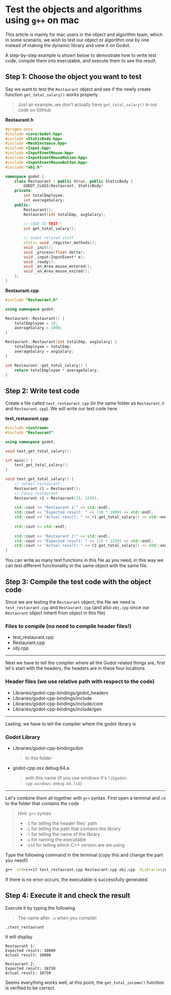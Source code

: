 # Test the objects and algorithms using `g++` on mac

This article is mainly for mac users in the object and algorithm team, which in some scenario, we wish to test our object or algorithm one by one instead of making the dynamic library and view it on Godot.

A step-by-step example is shown below to demostrate how to write test code, compile them into executable, and execute them to see the result.

## Step 1: Choose the object you want to test

Say we want to test the `Restaurant` object and see if the newly create function `get_total_salary()` works properly
> Just an example, we don't actually have `get_total_salary()` in our code on GitHub

**Restaurant.h**

```cpp
#pragma once
#include <core/Godot.hpp>
#include <StaticBody.hpp>
#include <MeshInstance.hpp>
#include <Input.hpp>
#include <InputEventMouse.hpp>
#include <InputEventMouseMotion.hpp>
#include <InputEventMouseButton.hpp>
#include "obj.h"

namespace godot {
    class Restaurant : public Struc, public StaticBody {
        GODOT_CLASS(Restaurant, StaticBody)
    private:
        int totalEmployee;
        int averageSalary;
    public:
        Restaurant();
        Restaurant(int totalEmp, avgSalary);
        
        // CODE TO TEST!!
        int get_total_salary();

        // Godot related stuff
        static void _register_methods();
        void _init();
        void _process(float delta);
        void _input(InputEvent* e);
        void _ready();
        void _on_Area_mouse_entered();
        void _on_Area_mouse_exited();    
    };
}
```

**Restaurant.cpp**

```cpp
#include "Restaurant.h"

using namespace godot;

Restaurant::Restaurant() {
    totalEmployee = 10;
    averageSalary = 1000;
}

Restaurant::Restaurant(int totalEmp, avgSalary) {
    totalEmployee = totalEmp;
    averageSalary = avgSalary;
}

int Restaurant::get_total_salary() {
    return totalEmployee * averageSalary;
}
```

## Step 2: Write test code

Create a file called `test_restaurant.cpp` (in the same folder as `Restaurant.h` and `Restaurant.cpp`). We will write our test code here.

**test_restaurant.cpp**

```cpp
#include <iostream>
#include "Restaurant"

using namespace godot;

void test_get_total_salary();

int main() {
    test_get_total_salary();
}

void test_get_total_salary() {
    // normal restaurant
    Restaurant r1 = Restaurant();
    // fancy restaurant
    Restaurant r2 = Restaurant(15, 1250);
    
    std::cout << "Restaurant 1:" << std::endl;
    std::cout << "Expected result: " << (10 * 1000) << std::endl;
    std::cout << "Actual result: " << r1.get_total_salary() << std::endl;
    
    std::cout << std::endl;
    
    std::cout << "Restaurant 2:" << std::endl;
    std::cout << "Expected result: " << (15 * 1250) << std::endl;
    std::cout << "Actual result: " << r2.get_total_salary() << std::endl;
}
```

You can write as many test functions in this file as you need, in this way we can test different functionality in the same object with the same file.

## Step 3: Compile the test code with the object code

Since we are testing the `Restaurant` object, the file we need is `test_restaurant.cpp` and `Restaurant.cpp` (and also `obj.cpp` since our `Restaurant` object inherit from object in this file)

### Files to compile (no need to compile header files!)

* test_restaurant.cpp
* Restaurant.cpp
* obj.cpp

---

Next we have to tell the compiler where all the Godot related things are, first let's start with the headers, the headers are in these four locations

### Header files (we use relative path with respect to the code)

* Libraries/godot-cpp-bindings/godot_headers 
* Libraries/godot-cpp-bindings/include 
* Libraries/godot-cpp-bindings/include/core 
* Libraries/godot-cpp-bindings/include/gen

---

Lasting, we have to tell the compiler where the godot library is

### Godot Library

* Libraries/godot-cpp-bindings/bin
    > In this folder
* godot-cpp.osx.debug.64.a
    > with this name (if you use windows it's `libgodot-cpp.windows.debug.64.lib`)

---

Let's combine them all together with `g++` syntax. First open a terminal and `cd` to the folder that contains the code

> Hint: `g++` syntax
> * `-I` for telling the header files' path
> * `-L` for telling the path that contains the library
> * `-l` for telling the name of the library
> * `-o` for naming the executable
> * `-std` for telling which C++ version are we using

Type the following command in the terminal (copy this and change the part you need!)

```bash
g++ -std=c++17 test_restaurant.cpp Restaurant.cpp obj.cpp -ILibraries/godot-cpp-bindings/godot_headers -ILibraries/godot-cpp-bindings/include -ILibraries/godot-cpp-bindings/include/core -ILibraries/godot-cpp-bindings/include/gen -LLibraries/godot-cpp-bindings/bin -lgodot-cpp.osx.debug.64 -o test_restaurant
```

If there is no error occurs, the executable is successfully generated.

## Step 4: Execute it and check the result

Execute it by typing the following
> The name after `-o` when you compile!

```bash
./test_restaurant
```

It will display

```
Restaurant 1:
Expected result: 10000
Actual result: 10000

Restaurant 2:
Expected result: 18750
Actual result: 18750
```

Seems everything works well, at this point, the `get_total_income()` function is verified to be correct.

